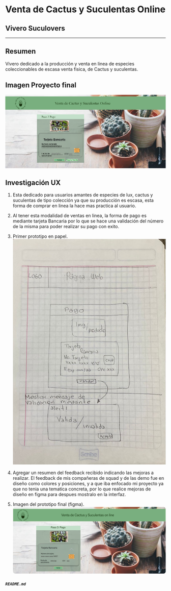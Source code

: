 # Venta de Cactus y Suculentas Online

## Vivero Suculovers

***

##  Resumen

Vivero dedicado a la producción y venta en linea  de  especies  coleccionables
de escasa venta fisica, de Cactus y suculentas.

## Imagen Proyecto final

![](<./Imagen Final.png>)

##  Investigación UX
   1. Esta dedicado para usuarios amantes de especies de lux, cactus y suculentas de
   tipo colección ya que su producción es escasa, esta forma de comprar en linea
   la hace mas practica al usuario.  
   2. Al tener esta modalidad de ventas en linea, la forma de pago es mediante
   tarjeta Bancaria por lo que se hace una validación del número de la misma para
   poder realizar su pago con exito.
   3. Primer prototipo en papel.
  ![](<./Prototipo en papel.jpeg>)

   4. Agregar un resumen del feedback recibido indicando las mejoras a realizar.
    El feedback de mis compañeras de squad y de las demo fue en diseño como colores y
    posiciones, y a que iba enfocado mi proyecto ya que no tenia una tematica concreta,
    por lo que realice mejoras de diseño en figma para despues mostralo en la interfaz.
   5. Imagen del prototipo final (figma).
   ![](<./Vivero Suculovers.png>)
##### `README.md`
